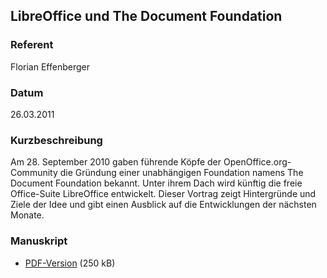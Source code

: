 ## LibreOffice und The Document Foundation


### Referent
Florian Effenberger

### Datum
26.03.2011

### Kurzbeschreibung
Am 28. September 2010 gaben führende Köpfe der OpenOffice.org-Community die
Gründung einer unabhängigen Foundation namens The Document Foundation bekannt.
Unter ihrem Dach wird künftig die freie Office-Suite LibreOffice entwickelt.
Dieser Vortrag zeigt Hintergründe und Ziele der Idee und gibt einen Ausblick
auf die Entwicklungen der nächsten Monate.

### Manuskript

* [PDF-Version](/download/Vortraege/LibreOffice_LIT_2011.pdf) (250 kB)
